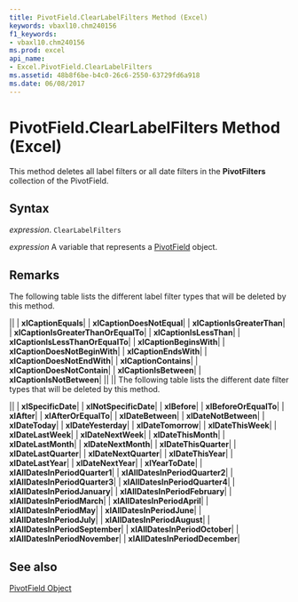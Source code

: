 ```yaml
---
title: PivotField.ClearLabelFilters Method (Excel)
keywords: vbaxl10.chm240156
f1_keywords:
- vbaxl10.chm240156
ms.prod: excel
api_name:
- Excel.PivotField.ClearLabelFilters
ms.assetid: 48b8f6be-b4c0-26c6-2550-63729fd6a918
ms.date: 06/08/2017
---
```



# PivotField.ClearLabelFilters Method (Excel)

This method deletes all label filters or all date filters in the  **PivotFilters** collection of the PivotField.


## Syntax

 _expression_. `ClearLabelFilters`

 _expression_ A variable that represents a [PivotField](./Excel.PivotField.md) object.


## Remarks

The following table lists the different label filter types that will be deleted by this method.



||
| **xlCaptionEquals**|
| **xlCaptionDoesNotEqual**|
| **xlCaptionIsGreaterThan**|
| **xlCaptionIsGreaterThanOrEqualTo**|
| **xlCaptionIsLessThan**|
| **xlCaptionIsLessThanOrEqualTo**|
| **xlCaptionBeginsWith**|
| **xlCaptionDoesNotBeginWith**|
| **xlCaptionEndsWith**|
| **xlCaptionDoesNotEndWith**|
| **xlCaptionContains**|
| **xlCaptionDoesNotContain**|
| **xlCaptionIsBetween**|
| **xlCaptionIsNotBetween**|
||
||
The following table lists the different date filter types that will be deleted by this method.



||
| **xlSpecificDate**|
| **xlNotSpecificDate**|
| **xlBefore**|
| **xlBeforeOrEqualTo**|
| **xlAfter**|
| **xlAfterOrEqualTo**|
| **xlDateBetween**|
| **xlDateNotBetween**|
| **xlDateToday**|
| **xlDateYesterday**|
| **xlDateTomorrow**|
| **xlDateThisWeek**|
| **xlDateLastWeek**|
| **xlDateNextWeek**|
| **xlDateThisMonth**|
| **xlDateLastMonth**|
| **xlDateNextMonth**|
| **xlDateThisQuarter**|
| **xlDateLastQuarter**|
| **xlDateNextQuarter**|
| **xlDateThisYear**|
| **xlDateLastYear**|
| **xlDateNextYear**|
| **xlYearToDate**|
| **xlAllDatesInPeriodQuarter1**|
| **xlAllDatesInPeriodQuarter2**|
| **xlAllDatesInPeriodQuarter3**|
| **xlAllDatesInPeriodQuarter4**|
| **xlAllDatesInPeriodJanuary**|
| **xlAllDatesInPeriodFebruary**|
| **xlAllDatesInPeriodMarch**|
| **xlAllDatesInPeriodApril**|
| **xlAllDatesInPeriodMay**|
| **xlAllDatesInPeriodJune**|
| **xlAllDatesInPeriodJuly**|
| **xlAllDatesInPeriodAugust**|
| **xlAllDatesInPeriodSeptember**|
| **xlAllDatesInPeriodOctober**|
| **xlAllDatesInPeriodNovember**|
| **xlAllDatesInPeriodDecember**|

## See also


[PivotField Object](Excel.PivotField.md)

